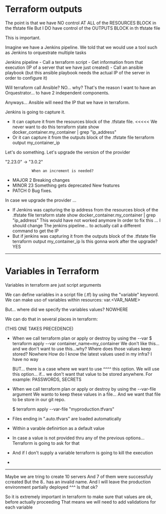 # Terraform outputs

The point is that we have NO control AT ALL of the RESOURCES BLOCK in the tfstate file
But I DO have control of the OUTPUTS BLOCK in th tfstate file

This is important.

Imagine we have a Jenkins pipeline.
We told that we would use a tool such as Jenkins to orquestrate multiple tasks

Jenkins pipeline
    - Call a terraform script
    - Get information from that execution (IP of a server that we have just created)
    - Call an ansible playbook (but this ansible playbook needs the actual IP of the server in order to configure it)
    
Will terraform call Ansible? NO... why? That's the reason I want to have an Orquestrator... to have 2 independent components.

Anyways... Ansible will need the IP that we have in terraform.

Jenkins is going to capture it.
- It can capture it from the resources block of the .tfstate file.  <<<<< We never want to do this
    terraform state show docker_container.my_container | grep "ip_address"
- Or it can capture it from the outputs block of the .tfstate file
    terraform output my_container_ip

Let's do something.
Let's upgrade the version of the provider

"2.23.0" -> "3.0.2"
    
                When an increment is needed?
- MAJOR 2           Breaking changes
- MINOR 23          Something gets deprecated
                    New features
- PATCH 0           Bug fixes.

In case we upgrade the provider ... 
- If Jenkins was capturing the ip address from the resources block of the .tfstate file
    terraform state show docker_container.my_container | grep "ip_address"
    This would have not worked anymore
    In order to fix this ... I should change The jenkins pipeline... 
        to actually call a different command to get the IP
- But if jenkins was capturing it from the outputs block of the .tfstate file
    terraform output my_container_ip
    Is this gonna work after the upgrade? YES

---

# Variables in Terraform

Variables in terraform are just script arguments

We can define variables in a script file (.tf) by using the "variable" keyword.
We can make uso of variables within resources:
    var.<VAR_NAME>

But... where did we specify the variables values? NOWHERE

We can do that in several places in terraform:

(THIS ONE TAKES PRECEDENCE)
- When we call terraform plan or apply or destroy by using the --var
    $ terraform apply --var container_name=my_container
    We don't like this... and we don't want to use this...why?
        Where does those values keep stored?    Nowhere
            How do I know the latest values used in my infra? I have no way

    BUT... there is a case where we want to use ^^^^ this option.
    We will use this option... if... we don't want that value to be stored anywhere.
        For example: PASSWORDS, SECRETS

- When we call terraform plan or apply or destroy by using the --var-file argument
    We wanto to keep these values in a file...
    And we want that file to be store in our git repo.

    $ terraform apply --var-file "myproduction.tfvars"

- Files ending in ".auto.tfvars" are loaded automatically

- Within a varable definirtion as a default value
 
- In case a value is not provided thru any of the previous options...
  Terraform is going to ask for that

- And if I don't supply a variable terraform is going to kill the execution
- 
---

Maybe we are tring to create 10 servers
And 7 of them were successfuly ccreated
But the 8.. has an invalid name.
And I will leave the production environment partially deployed
^^^ Is that ok?

So it is extremely important in terraform to make sure that values are ok, before actually proceeding
That means we will need to add validations for each variable